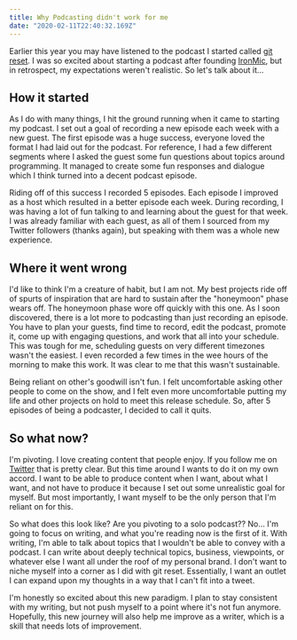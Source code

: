 ```yaml
---
title: Why Podcasting didn't work for me
date: "2020-02-11T22:40:32.169Z"
---
```


Earlier this year you may have listened to the podcast I started called [git reset](https://gitreset.com). I was so excited about starting a podcast after founding [IronMic](https://ironmic.fm), but in retrospect, my expectations weren't realistic.
So let's talk about it...

## How it started

As I do with many things, I hit the ground running when it came to starting my podcast. I set out a goal of recording a new episode each week with a new guest. The first episode was a huge success, everyone loved the format I had laid out for the podcast. For reference, I had a few different segments where I asked the guest some fun questions about topics around programming. It managed to create some fun responses and dialogue which I think turned into a decent podcast episode.

Riding off of this success I recorded 5 episodes. Each episode I improved as a host which resulted in a better episode each week. During recording, I was having a lot of fun talking to and learning about the guest for that week. I was already familiar with each guest, as all of them I sourced from my Twitter followers (thanks again), but speaking with them was a whole new experience.

## Where it went wrong

I'd like to think I'm a creature of habit, but I am not. My best projects ride off of spurts of inspiration that are hard to sustain after the "honeymoon" phase wears off. The honeymoon phase wore off quickly with this one. As I soon discovered, there is a lot more to podcasting than just recording an episode. You have to plan your guests, find time to record, edit the podcast, promote it, come up with engaging questions, and work that all into your schedule. This was tough for me, scheduling guests on very different timezones wasn't the easiest. I even recorded a few times in the wee hours of the morning to make this work. It was clear to me that this wasn't sustainable. 

Being reliant on other's goodwill isn't fun. I felt uncomfortable asking other people to come on the show, and I felt even more uncomfortable putting my life and other projects on hold to meet this release schedule. So, after 5 episodes of being a podcaster, I decided to call it quits.

## So what now?

I'm pivoting. I love creating content that people enjoy. If you follow me on [Twitter](https://twitter.com/designbykyle) that is pretty clear. But this time around I wants to do it on my own accord. I want to be able to produce content when I want, about what I want, and not have to produce it because I set out some unrealistic goal for myself. But most importantly, I want myself to be the only person that I'm reliant on for this. 

So what does this look like? Are you pivoting to a solo podcast?? No... I'm going to focus on writing, and what you're reading now is the first of it. With writing, I'm able to talk about topics that I wouldn't be able to convey with a podcast. I can write about deeply technical topics, business, viewpoints, or whatever else I want all under the roof of my personal brand. I don't want to niche myself into a corner as I did with git reset. Essentially, I want an outlet I can expand upon my thoughts in a way that I can't fit into a tweet. 

I'm honestly so excited about this new paradigm. I plan to stay consistent with my writing, but not push myself to a point where it's not fun anymore. Hopefully, this new journey will also help me improve as a writer, which is a skill that needs lots of improvement. 
